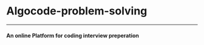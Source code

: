 # Algocode-problem-solving

----------------------------------------------------------------------

#### An online Platform for coding interview preperation